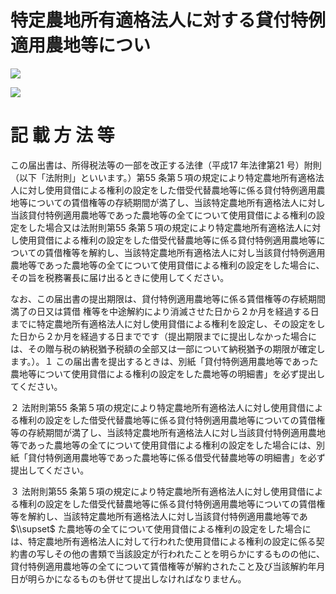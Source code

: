 # 特定農地所有適格法人に対する貸付特例適用農地等につい

![](https://www.nta.go.jp/tmp/2f21c92b-d6a8-412f-95a6-ae3b8840c5d9/images/5b59fd3587b6e85f009aff3a80346588a8dc709608d09c4e836ad32a5b5697c0.jpg)

![](https://www.nta.go.jp/tmp/2f21c92b-d6a8-412f-95a6-ae3b8840c5d9/images/d164de1e956f778a091b0d4fad495e7f21a26d03356502ce19d0f351d0228c72.jpg)

# 記 載 方 法 等

この届出書は、所得税法等の一部を改正する法律（平成17 年法律第21 号）附則（以下「法附則」といいます。）第55 条第５項の規定により特定農地所有適格法人に対し使用貸借による権利の設定をした借受代替農地等に係る貸付特例適用農地等についての賃借権等の存続期間が満了し、当該特定農地所有適格法人に対し当該貸付特例適用農地等であった農地等の全てについて使用貸借による権利の設定をした場合又は法附則第55 条第５項の規定により特定農地所有適格法人に対し使用貸借による権利の設定をした借受代替農地等に係る貸付特例適用農地等についての賃借権等を解約し、当該特定農地所有適格法人に対し当該貸付特例適用農地等であった農地等の全てについて使用貸借による権利の設定をした場合に、その旨を税務署長に届け出るときに使用してください。

なお、この届出書の提出期限は、貸付特例適用農地等に係る賃借権等の存続期間満了の日又は賃借 権等を中途解約により消滅させた日から２か月を経過する日までに特定農地所有適格法人に対し使用貸借による権利を設定し、その設定をした日から２か月を経過する日までです（提出期限までに提出しなかった場合には、その贈与税の納税猶予税額の全部又は一部について納税猶予の期限が確定します。）。１ この届出書を提出するときは、別紙「貸付特例適用農地等であった農地等について使用貸借による権利の設定をした農地等の明細書」を必ず提出してください。

２ 法附則第55 条第５項の規定により特定農地所有適格法人に対し使用貸借による権利の設定をした借受代替農地等に係る貸付特例適用農地等についての賃借権等の存続期間が満了し、当該特定農地所有適格法人に対し当該貸付特例適用農地等であった農地等の全てについて使用貸借による権利の設定をした場合には、別紙「貸付特例適用農地等であった農地等に係る借受代替農地等の明細書」を必ず提出してください。

３ 法附則第55 条第５項の規定により特定農地所有適格法人に対し使用貸借による権利の設定をした借受代替農地等に係る貸付特例適用農地等についての賃借権等を解約し、当該特定農地所有適格法人に対し当該貸付特例適用農地等であ $\\supset$ た農地等の全てについて使用貸借による権利の設定をした場合には、特定農地所有適格法人に対して行われた使用貸借による権利の設定に係る契約書の写しその他の書類で当該設定が行われたことを明らかにするものの他に、貸付特例適用農地等の全てについて賃借権等が解約されたこと及び当該解約年月日が明らかになるものも併せて提出しなければなりません。